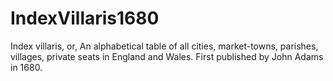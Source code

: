 # IndexVillaris1680
Index villaris, or, An alphabetical table of all cities, market-towns, parishes, villages, private seats in England and Wales. First published by John Adams in 1680.
